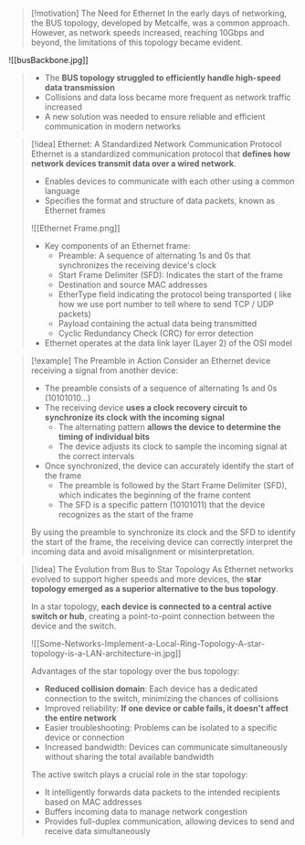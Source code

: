 > [!motivation] The Need for Ethernet
> In the early days of networking, the BUS topology, developed by Metcalfe, was a common approach. However, as network speeds increased, reaching 10Gbps and beyond, the limitations of this topology became evident.
> 
![[busBackbone.jpg]] 
> 
> - The **BUS topology struggled to efficiently handle high-speed data transmission**
> - Collisions and data loss became more frequent as network traffic increased
> - A new solution was needed to ensure reliable and efficient communication in modern networks


> [!idea] Ethernet: A Standardized Network Communication Protocol
> Ethernet is a standardized communication protocol that **defines how network devices transmit data over a wired network**.
> - Enables devices to communicate with each other using a common language
> - Specifies the format and structure of data packets, known as Ethernet frames
> 
> ![[Ethernet Frame.png]]
> 
> - Key components of an Ethernet frame:
>   - Preamble: A sequence of alternating 1s and 0s that synchronizes the receiving device's clock
>   - Start Frame Delimiter (SFD): Indicates the start of the frame
>   - Destination and source MAC addresses
>   - EtherType field indicating the protocol being transported ( like how we use port number to tell where to send TCP / UDP packets)
>   - Payload containing the actual data being transmitted
>   - Cyclic Redundancy Check (CRC) for error detection
> - Ethernet operates at the data link layer (Layer 2) of the OSI model

> [!example] The Preamble in Action
> Consider an Ethernet device receiving a signal from another device:
> - The preamble consists of a sequence of alternating 1s and 0s (10101010...)
> - The receiving device **uses a clock recovery circuit to synchronize its clock with the incoming signal**
>   - The alternating pattern **allows the device to determine the timing of individual bits**
>   - The device adjusts its clock to sample the incoming signal at the correct intervals
> - Once synchronized, the device can accurately identify the start of the frame
>   - The preamble is followed by the Start Frame Delimiter (SFD), which indicates the beginning of the frame content
>   - The SFD is a specific pattern (10101011) that the device recognizes as the start of the frame
> 
> By using the preamble to synchronize its clock and the SFD to identify the start of the frame, the receiving device can correctly interpret the incoming data and avoid misalignment or misinterpretation.

> [!idea] The Evolution from Bus to Star Topology
> As Ethernet networks evolved to support higher speeds and more devices, the **star topology emerged as a superior alternative to the bus topology**.
> 
> In a star topology, **each device is connected to a central active switch or hub**, creating a point-to-point connection between the device and the switch.
> 
> ![[Some-Networks-Implement-a-Local-Ring-Topology-A-star-topology-is-a-LAN-architecture-in.jpg]]
> 
> Advantages of the star topology over the bus topology:
> - **Reduced collision domain**: Each device has a dedicated connection to the switch, minimizing the chances of collisions
> - Improved reliability: **If one device or cable fails, it doesn't affect the entire network**
> - Easier troubleshooting: Problems can be isolated to a specific device or connection
> - Increased bandwidth: Devices can communicate simultaneously without sharing the total available bandwidth
> 
> The active switch plays a crucial role in the star topology:
> - It intelligently forwards data packets to the intended recipients based on MAC addresses
> - Buffers incoming data to manage network congestion
> - Provides full-duplex communication, allowing devices to send and receive data simultaneously

